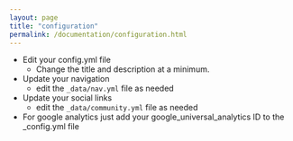 ```yaml
---
layout: page
title: "configuration"
permalink: /documentation/configuration.html
--- 
```

* Edit your config.yml file
  * Change the title and description at a minimum.
* Update your navigation 
  * edit the `_data/nav.yml` file as needed
* Update your social links
  * edit the `_data/community.yml` file as needed
* For google analytics just add your google_universal_analytics ID to the _config.yml file